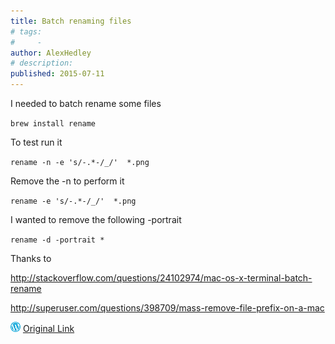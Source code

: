 ```yaml
---
title: Batch renaming files
# tags:
#     - 
author: AlexHedley
# description: 
published: 2015-07-11
---
```


I needed to batch rename some files

`brew install rename`

To test run it

`rename -n -e 's/-.*-/_/'  *.png`

Remove the -n to perform it

`rename -e 's/-.*-/_/'  *.png`

I wanted to remove the following -portrait

`rename -d -portrait *`

Thanks to

http://stackoverflow.com/questions/24102974/mac-os-x-terminal-batch-rename

http://superuser.com/questions/398709/mass-remove-file-prefix-on-a-mac

![Wordpress](../images/wordpress.png "Wordpress") [Original Link](https://alexhedley.wordpress.com/2015/07/11/batch-renaming-files/)
